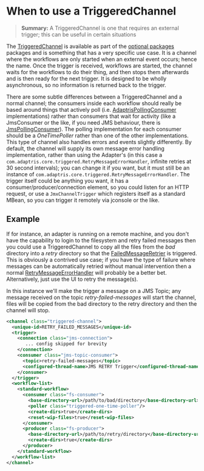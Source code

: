 # When to use a TriggeredChannel

> **Summary:** A TriggeredChannel is one that requires an external trigger; this can be useful in certain situations

The [TriggeredChannel][] is available as part of the [optional packages](/pages/user-guide/adapter-optional-components) packages and is something that has a very specific use case. It is a channel where the workflows are only started when an external event occurs; hence the name. Once the trigger is received, workflows are started, the channel waits for the workflows to do their thing, and then stops them afterwards and is then ready for the next trigger. It is designed to be wholly asynchronous, so no information is returned back to the trigger.

There are some subtle differences between a TriggeredChannel and a normal channel; the consumers inside each workflow should really be based around things that actively poll (i.e. [AdaptrisPollingConsumer][] implementations) rather than consumers that wait for activity (like a JmsConsumer or the like, if you need JMS behaviour, there is [JmsPollingConsumer][]). The polling implementation for each consumer should be a _OneTimePoller_ rather than one of the other implementations. This type of channel also handles errors and events slightly differently. By default, the channel will supply its own message error handling implementation, rather than using the Adapter's (in this case a `com.adaptris.core.triggered.RetryMessageErrorHandler`, infinite retries at 30 second intervals); you can change it if you want, but it must still be an instance of `com.adaptris.core.triggered.RetryMessageErrorHandler`. The trigger itself could be anything you want, it has a consumer/producer/connection element, so you could listen for an HTTP request, or use a `JmxChannelTrigger` which registers itself as a standard MBean, so you can trigger it remotely via jconsole or the like.

## Example ##

If for instance, an adapter is running on a remote machine, and you don't have the capability to login to the filesystem and retry failed messages then you could use a TriggeredChannel to copy all the files from the _bad_ directory into a _retry_ directory so that the [FailedMessageRetrier][] is triggered. This is obviously a contrived use case; if you have the type of failure where messages can be automatically retried without manual intervention then a normal [RetryMessageErrorHandler][] will probably be a better bet. Alternatively, just use the UI to retry the message(s).

In this instance we'll make the trigger a message on a JMS Topic; any message received on the topic _retry-failed-messages_ will start the channel, files will be copied from the bad directory to the retry directory and then the channel will stop.

```xml
<channel class="triggered-channel">
  <unique-id>RETRY_FAILED_MESSAGES</unique-id>
  <trigger>
    <connection class="jms-connection">
       ... config skipped for brevity
    </connection>
    <consumer class="jms-topic-consumer">
      <topic>retry-failed-messages</topic>
      <configured-thread-name>JMS RETRY Trigger</configured-thread-name>
    </consumer>
  </trigger>
  <workflow-list>
    <standard-workflow>
      <consumer class="fs-consumer">
        <base-directory-url>/path/to/bad/directory</base-directory-url>
        <poller class="triggered-one-time-poller"/>
        <create-dirs>true</create-dirs>
        <reset-wip-files>true</reset-wip-files>
      </consumer>
      <producer class="fs-producer">
        <base-directory-url>/path/to/retry/directory</base-directory-url>
        <create-dirs>true</create-dirs>
      </producer>
    </standard-workflow>
  </workflow-list>
</channel>
```

[TriggeredChannel]: https://nexus.adaptris.net/nexus/content/repositories/releases/com/adaptris/interlok-triggered/
[AdaptrisPollingConsumer]: https://nexus.adaptris.net/nexus/content/sites/javadocs/com/adaptris/interlok-core/5.0-SNAPSHOT/com/adaptris/core/AdaptrisPollingConsumer.html
[JmsPollingConsumer]: https://nexus.adaptris.net/nexus/content/sites/javadocs/com/adaptris/interlok-core/5.0-SNAPSHOT/com/adaptris/core/jms/JmsPollingConsumer.html
[FailedMessageRetrier]: https://nexus.adaptris.net/nexus/content/sites/javadocs/com/adaptris/interlok-core/5.0-SNAPSHOT/com/adaptris/core/FailedMessageRetrier.html
[RetryMessageErrorHandler]: https://nexus.adaptris.net/nexus/content/sites/javadocs/com/adaptris/interlok-core/5.0-SNAPSHOT/com/adaptris/core/RetryMessageErrorHandler.html

